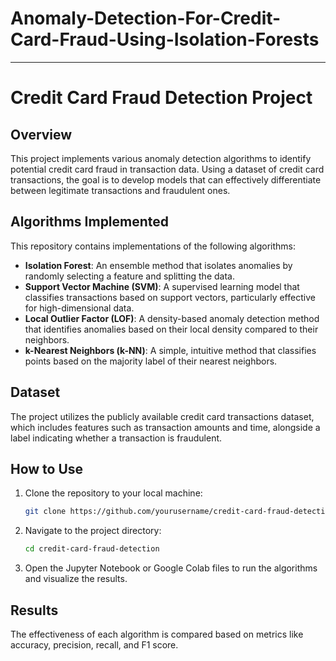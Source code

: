 # Anomaly-Detection-For-Credit-Card-Fraud-Using-Isolation-Forests


---

# Credit Card Fraud Detection Project

## Overview

This project implements various anomaly detection algorithms to identify potential credit card fraud in transaction data. Using a dataset of credit card transactions, the goal is to develop models that can effectively differentiate between legitimate transactions and fraudulent ones.

## Algorithms Implemented

This repository contains implementations of the following algorithms:

- **Isolation Forest**: An ensemble method that isolates anomalies by randomly selecting a feature and splitting the data.
- **Support Vector Machine (SVM)**: A supervised learning model that classifies transactions based on support vectors, particularly effective for high-dimensional data.
- **Local Outlier Factor (LOF)**: A density-based anomaly detection method that identifies anomalies based on their local density compared to their neighbors.
- **k-Nearest Neighbors (k-NN)**: A simple, intuitive method that classifies points based on the majority label of their nearest neighbors.

## Dataset

The project utilizes the publicly available credit card transactions dataset, which includes features such as transaction amounts and time, alongside a label indicating whether a transaction is fraudulent.

## How to Use

1. Clone the repository to your local machine:
   ```bash
   git clone https://github.com/yourusername/credit-card-fraud-detection.git
   ```

2. Navigate to the project directory:
   ```bash
   cd credit-card-fraud-detection
   ```

3. Open the Jupyter Notebook or Google Colab files to run the algorithms and visualize the results.

## Results

The effectiveness of each algorithm is compared based on metrics like accuracy, precision, recall, and F1 score.

